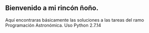 ## Bienvenido a mi rincón ñoño. 
Aquí encontraras básicamente las soluciones a las tareas del ramo Programación Astronómica.
Uso Python 2.7.14

